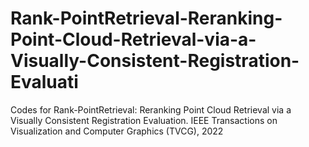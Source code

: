 # Rank-PointRetrieval-Reranking-Point-Cloud-Retrieval-via-a-Visually-Consistent-Registration-Evaluati
Codes for Rank-PointRetrieval: Reranking Point Cloud Retrieval via a Visually Consistent Registration Evaluation. IEEE Transactions on Visualization and Computer Graphics (TVCG), 2022
